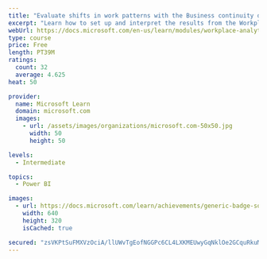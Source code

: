 ```yaml
---
title: "Evaluate shifts in work patterns with the Business continuity dashboard in Microsoft Workplace Analytics"
excerpt: "Learn how to set up and interpret the results from the Workplace Analytics Power BI Business continuity dashboard. Generate insights from the behavioral data to help navigate shifts in employee and team work patterns."
webUrl: https://docs.microsoft.com/en-us/learn/modules/workplace-analytics-business-continuity/
type: course
price: Free
length: PT39M
ratings:
  count: 32
  average: 4.625
heat: 50

provider:
  name: Microsoft Learn
  domain: microsoft.com
  images:
    - url: /assets/images/organizations/microsoft.com-50x50.jpg
      width: 50
      height: 50

levels:
  - Intermediate

topics:
  - Power BI

images:
  - url: https://docs.microsoft.com/learn/achievements/generic-badge-social.png
    width: 640
    height: 320
    isCached: true

secured: "zsVKPtSuFMXVzOciA/llUWvTgEofNGGPc6CL4LXKMEUwyGqNklOe2GCquRkuMa+cm4w0foSk0V5nNC2LB+lpMqw/U8me2D/33Sk1huat238C8LIeUJ1UEPuedAYjAVzs7SYPR6D2mBpJByxob3gtL+eumQWbS2viPTg1aqU+XbzkoO7vsp4sd/VA+C+enxpzT91DMDmAEowTaOYQovr5w/Kju53T6F+R8ExMsg255UOh/sy6C8piJZHUB4GQKFYZZaYCh7LRhVLGQydo4v+1/ARPfFNeGWYVChSwMyeeSEldh9ZhHqPXCQSDt9TyV3IcNTrsRKfbusVb0RpeF1BZ6YPLraNK3mU15aOJAcQFNusHTSE6qyodiOk2Gk41EhIKWQpTOY8KZLgiyuO/dzfR/aidlsWrrmcwP3hHNT5xVBA=;Dl5UVqUCIbZal298uGadAw=="
---
```


